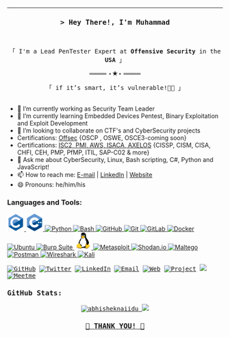 <!-- LEAVE A STAR, IF YOU LIKE IT ! -->
---
<!-- Intro  -->
<h3 align="center">
        <samp>&gt; Hey There!, I'm 
                <b>Muhammad</b>
        </samp>
</h3>
<br>
<p align="center">
    <!-- Organisation  -->
    <samp>
        「 I'm a Lead PenTester Expert at <b>Offensive Security</b> in the <b>USA</b> 」
      <p align="center">
        ════ ⋆★⋆ ════
    </samp>
    </samp>
<br>
<p align="center">
    <!-- Organisation  -->
    <samp>
        「 if it’s smart, it’s vulnerable!👨‍💻 </b>」
      <br>
    </samp>
<br>

- 🔭 I’m currently working as Security Team Leader
- 🌱 I’m currently learning Embedded Devices Pentest, Binary Exploitation and Exploit Development
- 👯 I’m looking to collaborate on CTF's and CyberSecurity projects
- Certifications: [Offsec](https://www.credential.net/profile/muhammd/wallet) {OSCP , OSWE, OSCE3-coming soon}
- Certifications: [ISC2, PMI, AWS, ISACA, AXELOS](https://www.credly.com/users/muhammd/badges) {CISSP, CISM, CISA, CHFI, CEH, PMP, PfMP, ITIL, SAP-C02 & more}
- 💬 Ask me about CyberSecurity, Linux, Bash scripting, C#, Python and JavaScript!
- 📫 How to reach me: [E-mail](mailto:mh@muhammd.com?subject=[GitHub]%20Source%20Readme) |  [LinkedIn](https://www.linkedin.com/in/muhammd) | [Website](https://muhammd.com)
- 😄 Pronouns: he/him/his


<h3 align="left">Languages and Tools:</h3>
</a> <a href="https://www.cprogramming.com/" target="_blank"> <img src="https://raw.githubusercontent.com/devicons/devicon/master/icons/c/c-original.svg" alt="c" width="40" height="40"/> </a> <a href="https://www.w3schools.com/cpp/" target="_blank"> <img src="https://raw.githubusercontent.com/devicons/devicon/master/icons/cplusplus/cplusplus-original.svg" alt="cplusplus" width="40" height="40"/> </a> 
<a href="https://www.python.org/" target="_blank"> <img src="https://www.vectorlogo.zone/logos/python/python-icon.svg" alt="Python" width="40" height="40"/> </a>
<a href="https://www.gnu.org/software/bash/" target="_blank"> <img src="https://www.vectorlogo.zone/logos/gnu_bash/gnu_bash-icon.svg" alt="Bash" width="40" height="40"/> </a>
<a href="https://www.github.com/" target="_blank"> <img src="https://www.vectorlogo.zone/logos/github/github-icon.svg" alt="GitHub" width="40" height="40"/> </a>
<a href="https://git-scm.com/" target="_blank"> <img src="https://www.vectorlogo.zone/logos/git-scm/git-scm-icon.svg" alt="Git" width="40" height="40"/> </a> 
<a href="https://about.gitlab.com/" target="_blank"> <img src="https://www.vectorlogo.zone/logos/gitlab/gitlab-icon.svg" alt="GitLab" width="40" height="40"/> </a>
<a href="https://docker.com/" target="_blank"> <img src="https://www.vectorlogo.zone/logos/docker/docker-icon.svg" alt="Docker" width="40" height="40"/> </a>
<a href="https://ubuntu.com/" target="_blank"> <img src="https://www.vectorlogo.zone/logos/ubuntu/ubuntu-icon.svg" alt="Ubuntu" width="40" height="40"/> </a> 
<a href="https://portswigger.net/" target="_blank"> <img src="https://www.kali.org/images/tool-logo-burp.svg" alt="Burp Suite" width="40" height="40"/> </a> 
<a <a href="https://www.linux.org/" target="_blank"> <img src="https://raw.githubusercontent.com/devicons/devicon/master/icons/linux/linux-original.svg" alt="Linux" width="40" height="40"/> 
<a href="https://metasploit.com/" target="_blank"> <img src="https://metasploit.com/includes/images/favicon.ico" alt="Metasploit" width="40" height="40"/> </a> 
<a href="shodan.io" target="_blank"> <img src="https://www.shodan.io/static/img/favicon.png" alt="Shodan.io" width="40" height="40"/> </a> 
<a href="https://maltego.com" target="_blank"> <img src="https://www.maltego.com/favicon.ico" alt="Maltego" width="40" height="40"/> </a> 
<a href="https://postman.com" target="_blank"> <img src="https://st-ar.cdn.postman.com/images/favicon-1-32.png" alt="Postman" width="40" height="40"/> </a> 
<a href="https://www.wireshark.org/" target="_blank"> <img src="https://www.wireshark.org/assets/images/favicon.ico" alt="Wireshark" width="40" height="40"/> </a> 
<a href="https://www.KALI.org/" target="_blank"> <img src="https://icons.iconarchive.com/icons/simpleicons-team/simple/256/kali-linux-icon.png" alt="Kali" width="40" height="40"/> </a> 

  <samp>
      <p align="center">
    </samp>

[![GitHub](https://img.shields.io/badge/GitHub-%40muhammd-239a3b.svg)](https://github.com/muhammd)
[![Twitter](https://img.shields.io/badge/Twitter-%40muhammd-0c66c3.svg)](https://twitter.com/muhammdhaidari)
[![LinkedIn](https://img.shields.io/badge/Linked-in-0c66c3.svg)](https://www.linkedin.com/in/muhammd/)
[![Email](https://img.shields.io/badge/Email-Me-0c66c3.svg)](mailto:mh@muhammd.com?subject=[GitHub]%20Source%20Contact)
[![Web](https://img.shields.io/badge/www-muhammd.com-0c66c3.svg)](https://www.muhammd.com)
[![Project](https://img.shields.io/badge/Wiki-PenTest-0c66c3.svg)](https://pentest.tools/)
![](https://komarev.com/ghpvc/?username=muhammd)
[![Meetme](https://img.shields.io/badge/Meet-Me-0c66c3.svg)](https://calendly.com/muhammd/15min)
<!-- LEAVE For Now!![Followers](https://img.shields.io/github/followers/idealclover?style=social-0c66c3.svg) -->
<!-- LEAVE For Now!![User's stars](https://img.shields.io/github/stars/muhammd?style=social-0c66c3.svg) -->

<h3 align="left">GitHub Stats:</h3>
<div align="center">
  <a href="https://github.com/Muhammd">
    <img height="180em" src="https://github-readme-stats-sigma-five.vercel.app/api?username=muhammd&show_icons=true&theme=tokyonight" alt="abhisheknaiidu"/>
    <img height="180em" src="https://github-readme-stats.vercel.app/api/top-langs/?username=muhammd&layout=donut&langs_count=7&theme=tokyonight"/>
  </a>

###  [💝 THANK YOU! 💝](https://github.com/muhammd)
